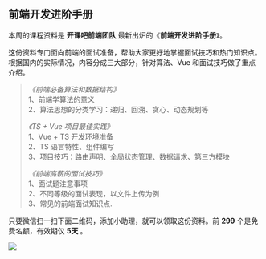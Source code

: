 ## 前端开发进阶手册

本周的课程资料是 **开课吧前端团队** 最新出炉的《**前端开发进阶手册**》。

这份资料专门面向前端的面试准备，帮助大家更好地掌握面试技巧和热门知识点。根据国内的实际情况，内容分成三大部分，针对算法、Vue 和面试技巧做了重点介绍。

>  _《前端必备算法和数据结构》_  
> 1、前端学算法的意义  
> 2、算法思想的分类学习：递归、回溯、贪心、动态规划等
>
> *《TS + Vue 项目最佳实践》*  
> 1、Vue + TS 开发环境准备  
> 2、TS 语言特性、组件编写  
> 3、项目技巧：路由声明、全局状态管理、数据请求、第三方模块
>
> *《前端高薪的面试技巧》*  
> 1、面试题注意事项  
> 2、不同等级的面试表现，以文件上传为例  
> 3、常见的前端面试知识点.

只要微信扫一扫下面二维码，添加小助理，就可以领取这份资料。前 **299**  个是免费名额，有效期仅 **5天** 。

![](https://cdn.beekka.com/blogimg/asset/202005/bg2020052712.png)


